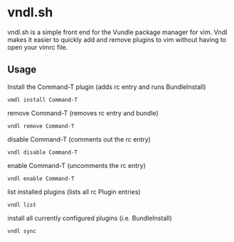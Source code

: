 vndl.sh
=======

vndl.sh is a simple front end for the Vundle package manager for vim. Vndl makes it easier to quickly add and remove plugins to vim without having to open your vimrc file.

Usage
-----

Install the Command-T plugin (adds rc entry and runs BundleInstall)
	
	vmdl install Command-T

remove Command-T (removes rc entry and bundle)
	
	vndl remove Command-T

disable Command-T (comments out the rc entry)

	vndl disable Command-T

enable Command-T (uncomments the rc entry)

	vndl enable Command-T

list installed plugins (lists all rc Plugin entries)

	vndl list

install all currently configured plugins (i.e. BundleInstall)

	vndl sync